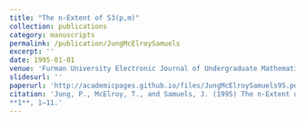 ```yaml
---
title: "The n-Extent of S3(p,m)"
collection: publications
category: manuscripts
permalink: /publication/JungMcElroySamuels
excerpt: ''
date: 1995-01-01
venue: 'Furman University Electronic Journal of Undergraduate Mathematics'
slidesurl: ''
paperurl: 'http://academicpages.github.io/files/JungMcElroySamuels95.pdf'
citation: 'Jung, P., McElroy, T., and Samuels, J. (1995) The n-Extent of S3(p, m). *Furman University Electronic Journal of Undergraduate Mathematics*.
**1**, 1–11.'
---
```


